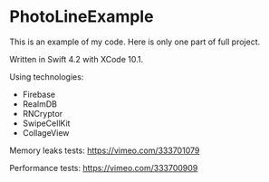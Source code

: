 # PhotoLineExample 

This is an example of my code.
Here is only one part of full project.

Written in Swift 4.2 with XCode 10.1.

Using technologies:
- Firebase
- RealmDB
- RNCryptor
- SwipeCellKit
- CollageView


Memory leaks tests:
https://vimeo.com/333701079

Performance tests:
https://vimeo.com/333700909



